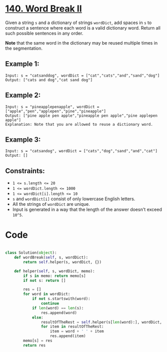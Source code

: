 # [140. Word Break II](https://leetcode.com/problems/word-break-ii/description/?envType=daily-question&envId=2024-05-25)

Given a string `s` and a dictionary of strings `wordDict`, add spaces in `s` to construct a sentence where each word is a valid dictionary word. Return all such possible sentences in any order.

**Note** that the same word in the dictionary may be reused multiple times in the segmentation.

## Example 1:

```
Input: s = "catsanddog", wordDict = ["cat","cats","and","sand","dog"]
Output: ["cats and dog","cat sand dog"]
```

## Example 2:

```
Input: s = "pineapplepenapple", wordDict = ["apple","pen","applepen","pine","pineapple"]
Output: ["pine apple pen apple","pineapple pen apple","pine applepen apple"]
Explanation: Note that you are allowed to reuse a dictionary word.
```

## Example 3:

```
Input: s = "catsandog", wordDict = ["cats","dog","sand","and","cat"]
Output: []
```

## Constraints:

- `1 <= s.length <= 20`
- `1 <= wordDict.length <= 1000`
- `1 <= wordDict[i].length <= 10`
- `s` and `wordDict[i]` consist of only lowercase English letters.
- All the strings of `wordDict` are unique.
- Input is generated in a way that the length of the answer doesn't exceed `10^5`.

# Code

```python

class Solution(object):
    def wordBreak(self, s, wordDict):
        return self.helper(s, wordDict, {})

    def helper(self, s, wordDict, memo):
        if s in memo: return memo[s]
        if not s: return []

        res = []
        for word in wordDict:
            if not s.startswith(word):
                continue
            if len(word) == len(s):
                res.append(word)
            else:
                resultOfTheRest = self.helper(s[len(word):], wordDict, memo)
                for item in resultOfTheRest:
                    item = word + ' ' + item
                    res.append(item)
        memo[s] = res
        return res

```
